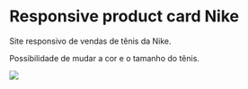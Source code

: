 # Responsive product card Nike

Site responsivo de vendas de tênis da Nike.

Possibilidade de mudar a cor e o tamanho do tênis.

<img src="img/sreenshot.png">